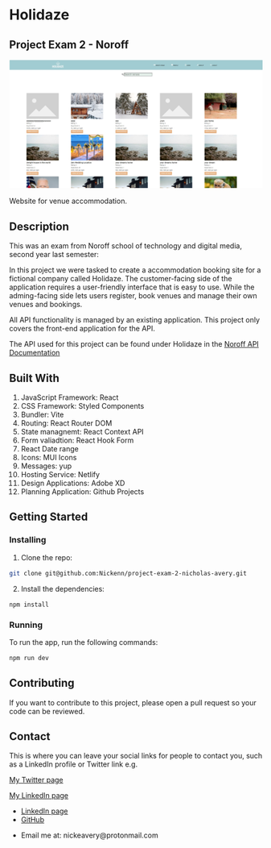 # Holidaze

## Project Exam 2 - Noroff

![Screenshot](/public/holidaze-screenshot.jpg)

Website for venue accommodation.

## Description


This was an exam from Noroff school of technology and digital media, second year last semester:

In this project we were tasked to create a accommodation booking site for a fictional company called Holidaze. The customer-facing side of the application requires a user-friendly interface that is easy to use. While the adming-facing side lets users register, book venues and manage their own venues and bookings. 

All API functionality is managed by an existing application. This project only covers the front-end application for the API.

The API used for this project can be found under Holidaze in the <a href="https://docs.noroff.dev/" target="_blank">Noroff API Documentation</a>

## Built With

1. JavaScript Framework: React
2. CSS Framework: Styled Components
3. Bundler: Vite
4. Routing: React Router DOM
5. State managnemt: React Context API
6. Form valiadtion: React Hook Form
7. React Date range
8. Icons: MUI Icons
9. Messages: yup
10. Hosting Service: Netlify
11. Design Applications: Adobe XD
12. Planning Application: Github Projects

## Getting Started

### Installing

1. Clone the repo:

```bash
git clone git@github.com:Nickenn/project-exam-2-nicholas-avery.git
```

2. Install the dependencies:

```
npm install
```

### Running

To run the app, run the following commands:

```bash
npm run dev
```

## Contributing

If you want to contribute to this project, please open a pull request so your code can be reviewed.

## Contact

This is where you can leave your social links for people to contact you, such as a LinkedIn profile or Twitter link e.g.

[My Twitter page](www.twitter.com)

[My LinkedIn page](www.linkedin.com)

- <a href="https://www.linkedin.com/in/nicholas-avery-85415024a/" target="_blank">LinkedIn page</a>
- <a href="https://github.com/Nickenn" target="_blank">GitHub</a>
- <p>Email me at: nickeavery@protonmail.com</p>
